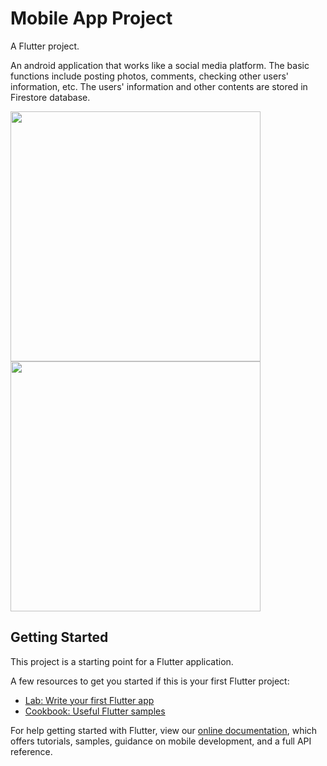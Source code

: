 # Mobile App Project
A Flutter project.

An android application that works like a social media platform. The basic functions include posting photos, comments, checking other users' information, etc. The users' information and other contents are stored in Firestore database. 

<img src="https://user-images.githubusercontent.com/53841240/183527363-f771e4cc-6bcc-4665-bee4-e209299021bb.png" width=400> <img src="https://user-images.githubusercontent.com/53841240/183527549-77cedb6c-3407-4985-95e4-5d0741725f9e.png" width=400>


## Getting Started

This project is a starting point for a Flutter application.

A few resources to get you started if this is your first Flutter project:

- [Lab: Write your first Flutter app](https://flutter.dev/docs/get-started/codelab)
- [Cookbook: Useful Flutter samples](https://flutter.dev/docs/cookbook)

For help getting started with Flutter, view our
[online documentation](https://flutter.dev/docs), which offers tutorials,
samples, guidance on mobile development, and a full API reference.
